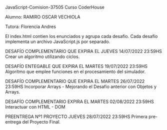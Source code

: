 JavaScript-Comision-37505
Curso CoderHouse

Alumno: RAMIRO OSCAR VECHIOLA

Tutora: Florencia Andres

El index.html contien los enunciados y agrupa cada desafio.
Cada desafío implementa un archivo JavaScript.js por separado.


DESAFÍO COMPLEMENTARIO QUE EXPIRA EL JUEVES 14/07/2022 23:59HS
Crear un algoritmo utilizando ciclos.


DESAFÍO ENTEGABLE QUE EXPIRA EL MARTES 19/07/2022 23:59HS
Algoritmo que emplee funciones en el procesamiento del simulador.


DESAFÍO COMPLEMENTARIO QUE EXPIRA EL MARTES 26/07/2022 23:59HS
Incorporar Arrays - Mejorando el Desafio anterior con Objetos y Arrays.


DESAFÍO COMPLEMENTARIO EXPIRA EL MARTES 02/08/2022 23:59HS
Interactuar con HTML - DOM


PREENTREGA Nº1 PROYECTO JUEVES 28/07/2022 23:59HS
Primera pre-entrega del Proyecto Final.